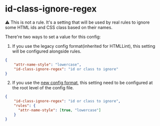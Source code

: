 # id-class-ignore-regex

⚠ This is not a rule.
It's a setting that will be used by real rules to ignore some HTML ids and CSS class based on their names.

There're two ways to set a value for this config:

1. If you use the legacy config format(inherited for HTMLLint), this setting will be configured alongside rules.

  ```json
  {
      "attr-name-style": "lowercase",
      "id-class-ignore-regex": "id or class to ignore"
  }
  ```

2. If you use the [new config format](../../../../../doc/docs/user-guide/configuration.md), this setting need to be configured at the root level of the config file.

  ```json
  {
      "id-class-ignore-regex": "id or class to ignore",
      "rules": {
        "attr-name-style": [true, "lowercase"]
      }
  }
  ```

